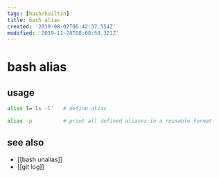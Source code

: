 ```yaml
---
tags: [bash/builtin]
title: bash alias
created: '2019-08-02T06:42:37.554Z'
modified: '2019-11-28T08:08:50.321Z'
---
```


# bash alias

## usage
```sh
alias l='ls -l'   # define alias

alias -p          # print all defined aliases in a reusable format
```
## see also
- [[bash unalias]]
- [[git log]]
